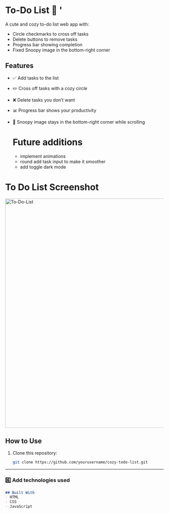 # To-Do List 🌸 '

A cute and cozy to-do list web app with:  
- Circle checkmarks to cross off tasks  
- Delete buttons to remove tasks  
- Progress bar showing completion  
- Fixed Snoopy image in the bottom-right corner

## Features
- ✅ Add tasks to the list
- ✏️ Cross off tasks with a cozy circle
- ❌ Delete tasks you don’t want
- 📊 Progress bar shows your productivity
- 🐶 Snoopy image stays in the bottom-right corner while scrolling

  # Future additions
  - implement animations
  - round add task input to make it smoother
  - add toggle dark mode 

# To Do List Screenshot
<img width="732" height="730" alt="To-Do-List" src="https://github.com/user-attachments/assets/38ff40c0-0910-4288-b1b6-cdb1354a8a1a" />


## How to Use
1. Clone this repository:
   ```bash
   git clone https://github.com/yourusername/cozy-todo-list.git


---

### 6️⃣ Add **technologies used**

```markdown
## Built With
- HTML
- CSS
- JavaScript

